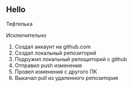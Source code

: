 ## Hello

Тефтелька

Исключительно

1. Создал аккаунт на github.com
2. Создал локальный репозиторий
3. Подружил локальный репощиторий с github
4. Отправил push изменения
5. Провел изменения с другого ПК
6. Выкачал pull из удаленного репозитория
